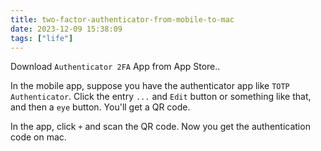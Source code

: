 ```yaml
---
title: two-factor-authenticator-from-mobile-to-mac
date: 2023-12-09 15:38:09
tags: ["life"]
---
```

Download `Authenticator 2FA` App from App Store..

In the mobile app, suppose you have the authenticator app like `TOTP Authenticator`. Click the entry `...` and `Edit` button or something like that, and then a `eye` button. You'll get a QR code.

In the app, click `+` and scan the QR code. Now you get the authentication code on mac.

